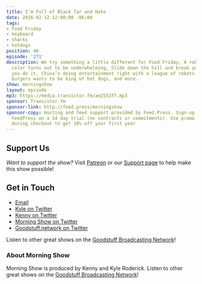 ```yaml
---
title: I’m Full of Black Tar and Hate
date: 2016-02-12 12:00:00 -06:00
tags:
- Food Friday
- keyboard
- sharks
- hotdogs
position: 40
episode: '271'
description: We try something a little different for Food Friday, A robot that changes
  color turns out to be underwhelming, Slide down the hill and break your legs while
  you do it, China’s doing entertainment right with a league of robots, The king of
  burgers wants to be king of hot dogs, and more.
show: morningshow
layout: episode
mp3: https://media.transistor.fm/ae2553ff.mp3
sponsor: Transistor.fm
sponsor-link: http://feed.press/morningshow
sponsor-copy: Hosting and feed support provided by Feed.Press. Sign-up today and try
  FeedPress on a 14 day trial (no contracts or commitments). Use promo code `morningshow`
  during checkout to get 10% off your first year
---
```


## Support Us
*Want to support the show?* Visit [Patreon](http://patreon.com/morningshow) or our [Support page](http://goodstuff.network/support) to help make this show possible!

## Get in Touch
* [Email](mailto:kyle@goodstuff.network)
* [Kyle on Twitter](http://twitter.com/dogburps)
* [Kenny on Twitter](http://twitter.com/pizzarobotics)
* [Morning Show on Twitter](http://twitter.com/morningshowam)
* [Goodstuff.network on Twitter](http://twitter.com/goodstufffm)

Listen to other great shows on the [Goodstuff Broadcasting Network](http://goodstuff.network/shows)!

### About Morning Show
Morning Show is produced by Kenny and Kyle Roderick. Listen to other great shows on the [Goodstuff Broadcasting Network](http://goodstuff.network/)!
